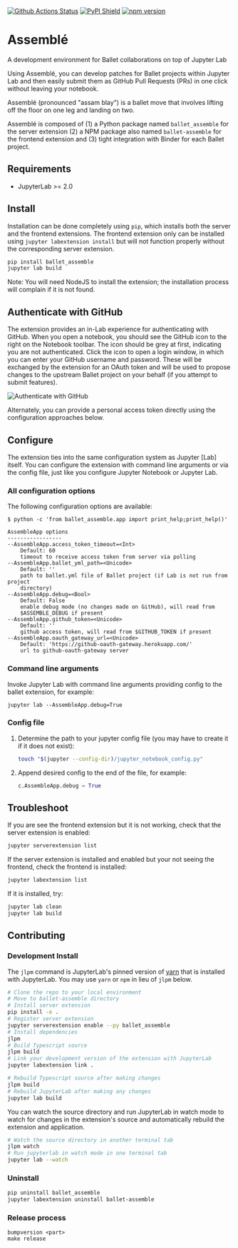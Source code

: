 [![Github Actions Status](https://github.com/HDI-Project/ballet-assemble/workflows/Main/badge.svg)](https://github.com/HDI-Project/ballet-assemble/actions)
[![PyPI Shield](https://img.shields.io/pypi/v/ballet_assemble.svg)](https://pypi.org/project/ballet_assemble)
[![npm version](https://img.shields.io/npm/v/ballet-assemble)](https://www.npmjs.com/package/ballet-assemble)

# Assemblé

A development environment for Ballet collaborations on top of Jupyter Lab

Using Assemblé, you can develop patches for Ballet projects within Jupyter
Lab and then easily submit them as GitHub Pull Requests (PRs) in one click
without leaving your notebook.

Assemblé (pronounced "assam blay") is a ballet move that involves lifting
off the floor on one leg and landing on two.

Assemblé is composed of (1) a Python package named `ballet_assemble` for the
server extension (2) a NPM package also named `ballet-assemble` for the
frontend extension and (3) tight integration with Binder for each Ballet
project.

## Requirements

- JupyterLab >= 2.0

## Install

Installation can be done completely using `pip`, which installs both the
server and the frontend extensions. The frontend extension only can be
installed using `jupyter labextension install` but will not function properly
without the corresponding server extension.

```bash
pip install ballet_assemble
jupyter lab build
```

Note: You will need NodeJS to install the extension; the installation process
will complain if it is not found.

## Authenticate with GitHub

The extension provides an in-Lab experience for authenticating
with GitHub. When you open a notebook, you should see the GitHub icon to the
right on the Notebook toolbar. The icon should be grey at first, indicating
you are not authenticated. Click the icon to open a login window, in which
you can enter your GitHub username and password. These will be exchanged by
the extension for an OAuth token and will be used to propose changes to the
upstream Ballet project on your behalf (if you attempt to submit features).

![Authenticate with GitHub](docs/_static/auth_with_github.gif)

Alternately, you can provide a personal access token directly using the
configuration approaches below.

## Configure

The extension ties into the same configuration system as Jupyter [Lab] itself.
You can configure the extension with command line arguments or via the
config file, just like you configure Jupyter Notebook or Jupyter Lab.

### All configuration options

The following configuration options are available:

```
$ python -c 'from ballet_assemble.app import print_help;print_help()'

AssembleApp options
-----------------
--AssembleApp.access_token_timeout=<Int>
    Default: 60
    timeout to receive access token from server via polling
--AssembleApp.ballet_yml_path=<Unicode>
    Default: ''
    path to ballet.yml file of Ballet project (if Lab is not run from project
    directory)
--AssembleApp.debug=<Bool>
    Default: False
    enable debug mode (no changes made on GitHub), will read from
    $ASSEMBLE_DEBUG if present
--AssembleApp.github_token=<Unicode>
    Default: ''
    github access token, will read from $GITHUB_TOKEN if present
--AssembleApp.oauth_gateway_url=<Unicode>
    Default: 'https://github-oauth-gateway.herokuapp.com/'
    url to github-oauth-gateway server
```

### Command line arguments

Invoke Jupyter Lab with command line arguments providing config to the ballet
extension, for example:

```
jupyter lab --AssembleApp.debug=True
```

### Config file

1. Determine the path to your jupyter config file (you may have to create it
if it does not exist):

    ```bash
    touch "$(jupyter --config-dir)/jupyter_notebook_config.py"
    ```

2. Append desired config to the end of the file, for example:

    ```python
    c.AssembleApp.debug = True
    ```

## Troubleshoot

If you are see the frontend extension but it is not working, check
that the server extension is enabled:

```bash
jupyter serverextension list
```

If the server extension is installed and enabled but your not seeing
the frontend, check the frontend is installed:

```bash
jupyter labextension list
```

If it is installed, try:

```bash
jupyter lab clean
jupyter lab build
```

## Contributing

### Development Install

The `jlpm` command is JupyterLab's pinned version of
[yarn](https://yarnpkg.com/) that is installed with JupyterLab. You may use
`yarn` or `npm` in lieu of `jlpm` below.

```bash
# Clone the repo to your local environment
# Move to ballet-assemble directory
# Install server extension
pip install -e .
# Register server extension
jupyter serverextension enable --py ballet_assemble
# Install dependencies
jlpm
# Build Typescript source
jlpm build
# Link your development version of the extension with JupyterLab
jupyter labextension link .

# Rebuild Typescript source after making changes
jlpm build
# Rebuild JupyterLab after making any changes
jupyter lab build
```

You can watch the source directory and run JupyterLab in watch mode to watch for changes in the extension's source and automatically rebuild the extension and application.

```bash
# Watch the source directory in another terminal tab
jlpm watch
# Run jupyterlab in watch mode in one terminal tab
jupyter lab --watch
```

### Uninstall

```bash
pip uninstall ballet_assemble
jupyter labextension uninstall ballet-assemble
```

### Release process

```
bumpversion <part>
make release
```
